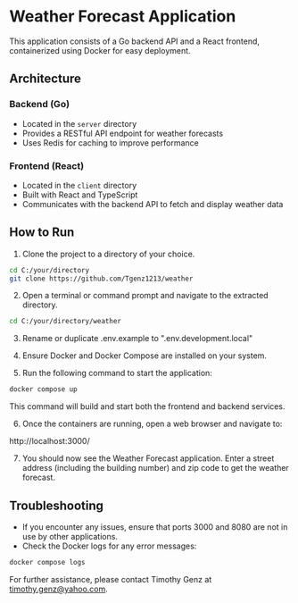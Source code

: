 # Weather Forecast Application

This application consists of a Go backend API and a React frontend, containerized using Docker for easy deployment.

## Architecture

### Backend (Go)
- Located in the `server` directory
- Provides a RESTful API endpoint for weather forecasts
- Uses Redis for caching to improve performance

### Frontend (React)
- Located in the `client` directory
- Built with React and TypeScript
- Communicates with the backend API to fetch and display weather data

## How to Run

1. Clone the project to a directory of your choice.

```bash
cd C:/your/directory
git clone https://github.com/Tgenz1213/weather
```

2. Open a terminal or command prompt and navigate to the extracted directory.

```bash
cd C:/your/directory/weather
```

3. Rename or duplicate .env.example to ".env.development.local"

4. Ensure Docker and Docker Compose are installed on your system.

5. Run the following command to start the application:

```bash
docker compose up
```

This command will build and start both the frontend and backend services.

6. Once the containers are running, open a web browser and navigate to:

http://localhost:3000/


7. You should now see the Weather Forecast application. Enter a street address (including the building number) and zip code to get the weather forecast.

## Troubleshooting

- If you encounter any issues, ensure that ports 3000 and 8080 are not in use by other applications.
- Check the Docker logs for any error messages:

```bash
docker compose logs
```

For further assistance, please contact Timothy Genz at timothy.genz@yahoo.com.
